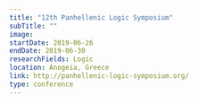 ```yaml
---
title: "12th Panhellenic Logic Symposium"
subTitle: ""
image:
startDate: 2019-06-26
endDate: 2019-06-30
researchFields: Logic
location: Anogeia, Greece
link: http://panhellenic-logic-symposium.org/
type: conference
---
```

